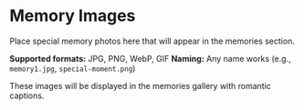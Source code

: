 # Memory Images

Place special memory photos here that will appear in the memories section.

**Supported formats:** JPG, PNG, WebP, GIF
**Naming:** Any name works (e.g., `memory1.jpg`, `special-moment.png`)

These images will be displayed in the memories gallery with romantic captions.

